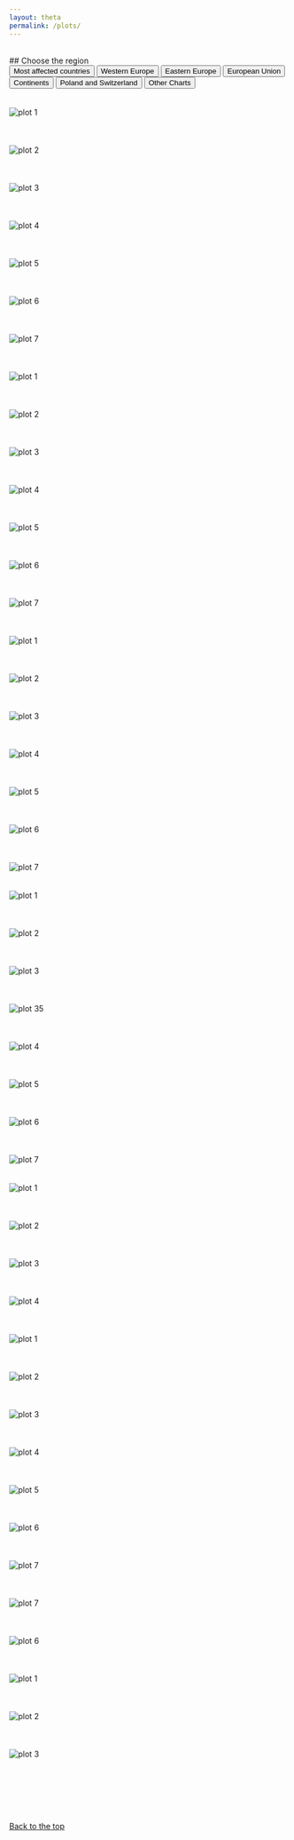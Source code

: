 ```yaml
---
layout: theta
permalink: /plots/
---
```


<br>
## Choose the region
<br>
<div class="tab">
  <button class="tablinks" onclick="openPlot(event, 'big')" id="defaultOpen"> Most affected countries</button>
  <button class="tablinks" onclick="openPlot(event, 'ceu')"> Western Europe </button>
  <button class="tablinks" onclick="openPlot(event, 'eeu')"> Eastern Europe </button>
  <button class="tablinks" onclick="openPlot(event, 'eu')"> European Union </button>
  <button class="tablinks" onclick="openPlot(event, 'cont')"> Continents </button>
  <button class="tablinks" onclick="openPlot(event, 'pol')"> Poland and Switzerland </button>
  <button class="tablinks" onclick="openPlot(event, 'other')"> Other Charts </button>
</div>

<div id="big" class="tabcontent">
    <br><br>
    <img class="center fit" src="./../corona/plots/C19_World.jpg"  alt="plot 1"> 
    <br><br><br><br>
    <img class="center fit" src="./../corona/plots/C19_BIG_cases.jpg" alt="plot 2" >
    <br><br><br><br>
    <img class="center fit" src="./../corona/plots/C19_BIG_log.jpg" alt="plot 3" >
    <br><br><br><br>
    <img class="center fit" src="./../corona/plots/C19_BIG_new.jpg" alt="plot 4" >
    <br><br><br><br>
    <img class="center fit" src="./../corona/plots/C19_BIG_new2.jpg" alt="plot 5" >
    <br><br><br><br>
    <img class="center fit" src="./../corona/plots/C19_BIG_new-fast.jpg" alt="plot 6" >
    <br><br><br><br>
    <img class="center fit" src="./../corona/plots/C19_BIG_new-perc.jpg" alt="plot 7" >
    <br><br>
</div>

<div id="ceu" class="tabcontent">
    <br><br>
    <img class="center fit" src="./../corona/plots/C19_CEU_cases.jpg" alt="plot 1" >
    <br><br><br><br>
    <img class="center fit" src="./../corona/plots/C19_CEU_cases2.jpg" alt="plot 2" >
    <br><br><br><br>
    <img class="center fit" src="./../corona/plots/C19_CEU_log.jpg" alt="plot 3" >
    <br><br><br><br>
    <img class="center fit" src="./../corona/plots/C19_CEU_new.jpg" alt="plot 4" >
    <br><br><br><br>
    <img class="center fit" src="./../corona/plots/C19_CEU_new2.jpg" alt="plot 5" >
    <br><br><br><br>
    <img class="center fit" src="./../corona/plots/C19_CEU_new-fast.jpg" alt="plot 6" >
    <br><br><br><br>
    <img class="center fit" src="./../corona/plots/C19_CEU_new-perc.jpg" alt="plot 7" >
    <br><br>
</div>

<div id="eeu" class="tabcontent">
    <br><br>
    <img class="center fit" src="./../corona/plots/C19_EEU_cases.jpg" alt="plot 1" >
    <br><br><br><br>
    <img class="center fit" src="./../corona/plots/C19_EEU_cases2.jpg" alt="plot 2" >
    <br><br><br><br>
    <img class="center fit" src="./../corona/plots/C19_EEU_log.jpg" alt="plot 3" >
    <br><br><br><br>
    <img class="center fit" src="./../corona/plots/C19_EEU_new.jpg" alt="plot 4" >
    <br><br><br><br>
    <img class="center fit" src="./../corona/plots/C19_EEU_new2.jpg" alt="plot 5" >
    <br><br><br><br>
    <img class="center fit" src="./../corona/plots/C19_EEU_new-fast.jpg" alt="plot 6" >
    <br><br><br><br>
    <img class="center fit" src="./../corona/plots/C19_EEU_new-perc.jpg" alt="plot 7" >
</div>

<div id="eu" class="tabcontent">
    <br><br>
    <img class="center fit" src="./../corona/plots/C19_EU_CH_UK_cases.jpg" alt="plot 1" >
    <br><br><br><br>
    <img class="center fit" src="./../corona/plots/C19_EU_CH_UK_cases2.jpg" alt="plot 2" >
    <br><br><br><br>
    <img class="center fit" src="./../corona/plots/C19_EU_CH_UK_cases3.jpg" alt="plot 3" >
    <br><br><br><br>
    <img class="center fit" src="./../corona/plots/C19_EU_CH_UK_log.jpg" alt="plot 35" >
    <br><br><br><br>
    <img class="center fit" src="./../corona/plots/C19_EU_CH_UK_new.jpg" alt="plot 4" >
    <br><br><br><br>
    <img class="center fit" src="./../corona/plots/C19_EU_CH_UK_new2.jpg" alt="plot 5" >
    <br><br><br><br>
    <img class="center fit" src="./../corona/plots/C19_EU_CH_UK_new-fast.jpg" alt="plot 6" >
    <br><br><br><br>
    <img class="center fit" src="./../corona/plots/C19_EU_CH_UK_new-perc.jpg" alt="plot 7" >
</div>

<div id="cont" class="tabcontent">
    <br><br>
    <img class="center fit" src="./../corona/plots/C19_Continents.jpg" alt="plot 1" >
    <br><br><br><br>
    <img class="center fit" src="./../corona/plots/C19_Continents_log.jpg" alt="plot 2" >
    <br><br><br><br>
    <img class="center fit" src="./../corona/plots/C19_Continents_new.jpg" alt="plot 3" >
    <br><br><br><br>
    <img class="center fit" src="./../corona/plots/C19_Continents_new-plot.jpg" alt="plot 4" >
    <br><br>
</div>

<div id="pol" class="tabcontent">
    <br><br>
    <img class="center fit" src="./../corona/plots/C19_CH-PL.jpg" alt="plot 1" >
    <br><br><br><br>
    <img class="center fit" src="./../corona/plots/C19_CH-PL_log.jpg" alt="plot 2" >
    <br><br><br><br>
    <img class="center fit" src="./../corona/plots/C19_CH-PL_new.jpg" alt="plot 3" >
    <br><br><br><br>
    <img class="center fit" src="./../corona/plots/C19_Silesia.jpg" alt="plot 4" >
    <br><br><br><br>
    <img class="center fit" src="./../corona/plots/C19_Silesia_log.jpg" alt="plot 5" >
    <br><br><br><br>
    <img class="center fit" src="./../corona/plots/C19_Silesia_new.jpg" alt="plot 6" >
    <br><br><br><br>
    <img class="center fit" src="./../corona/plots/C19_Silesia_new-plot.jpg" alt="plot 7" >
    <br><br>
</div>
    
<div id="other" class="tabcontent">
  <br><br>
    <img class="center fit" src="./../corona/plots/C19_percent_weekly.jpg" alt="plot 7" >
  <br><br><br><br>
    <img class="center fit" src="./../corona/plots/C19_percent.jpg" alt="plot 6" >
    <br><br><br><br>
    <img class="center fit" src="./../corona/plots/C19_mortality.jpg" alt="plot 1" > 
    <br><br><br><br>
    <img class="center fit" src="./../corona/plots/C19_deaths.jpg" alt="plot 2" >
    <br><br><br><br>
   <td> <img  class="center fit" src="./../corona/plots/C19_recov_mort.jpg" alt="plot 3"> </td>
<!--   <table class="center fit">  <tr>
    <td> <img  class="center fit" src="./../corona/plots/C19_recov_mort2.jpg" alt="plot 4"> </td> 
    <td> <img  class="center fit" src="./../corona/plots/C19_recov_mort3.jpg" alt="plot 5"> </td> 
  </tr>  </table>  -->
</div>

<br><br><br><br><br>
<div id="top">  <a href="#" class="top"> Back to the top </a></div><br>

